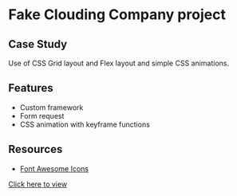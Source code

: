 # Fake Clouding Company project

## Case Study
Use of CSS Grid layout and Flex layout and simple CSS animations.

## Features
- Custom framework
- Form request
- CSS animation with keyframe functions

## Resources
- [Font Awesome Icons](https://fontawesome.com/v5.15/how-to-use/customizing-wordpress/snippets/setup-cdn-webfont)

[Click here to view](http://www.andrewpham.ca/cloudi)